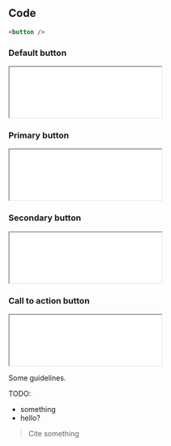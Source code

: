 ## Code

```html
<button />
```

### Default button

<iframe 
  width="300"
  height="100"
  src="/_imports/ec/components/preview/ec-component-button--default.html">
</iframe>

### Primary button

<iframe 
  width="300"
  height="100"
  src="/_imports/ec/components/preview/ec-component-button--primary.html">
</iframe>

### Secondary button

<iframe 
  width="300"
  height="100"
  src="/_imports/ec/components/preview/ec-component-button--secondary.html">
</iframe>

### Call to action button

<iframe 
  width="300"
  height="100"
  src="/_imports/ec/components/preview/ec-component-button--call.html">
</iframe>

Some guidelines.

TODO:

- something
- hello?

> Cite something
